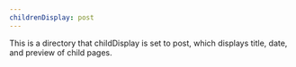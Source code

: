 ```yaml
---
childrenDisplay: post
---
```


This is a directory that childDisplay is set to post, which displays title, date, and preview of child pages.
